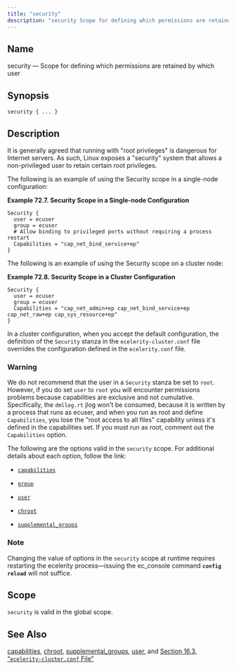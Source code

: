 ```yaml
---
title: "security"
description: "security Scope for defining which permissions are retained by which user security It is generally agreed that running with root privileges is dangerous for Internet servers As such Linux exposes a security system that allows a non privileged user to retain certain root privileges The following is an example of..."
---
```


<a name="conf.ref.security"></a> 
## Name

security — Scope for defining which permissions are retained by which user

## Synopsis

`security { ... }`

<a name="idp26357072"></a> 
## Description

It is generally agreed that running with "root privileges" is dangerous for Internet servers. As such, Linux exposes a "security" system that allows a non-privileged user to retain certain root privileges.

The following is an example of using the Security scope in a single-node configuration:

<a name="example.security"></a> 

**Example 72.7. Security Scope in a Single-node Configuration**

```
Security {
  user = ecuser
  group = ecuser
  # Allow binding to privileged ports without requiring a process restart
  Capabilities = "cap_net_bind_service+ep"
}
```

The following is an example of using the Security scope on a cluster node:

<a name="example.security.cluster"></a> 

**Example 72.8. Security Scope in a Cluster Configuration**

```
Security {
  user = ecuser
  group = ecuser
  Capabilities = "cap_net_admin+ep cap_net_bind_service+ep cap_net_raw+ep cap_sys_resource+ep"
}
```

In a cluster configuration, when you accept the default configuration, the definition of the `Security` stanza in the `ecelerity-cluster.conf` file overrides the configuration defined in the `ecelerity.conf` file.

### Warning

We do not recommend that the user in a `Security` stanza be set to `root`. However, if you do set `user` to `root` you will encounter permissions problems because capabilities are exclusive and not cumulative. Specifically, the `dmllog.rt` jlog won't be consumed, because it is written by a process that runs as ecuser, and when you run as root and define `Capabilities`, you lose the "root access to all files" capability unless it's defined in the capabilities set. If you must run as root, comment out the `Capabilities` option.

The following are the options valid in the `security` scope. For additional details about each option, follow the link:

*   [`capabilities`](conf.ref.capabilities "capabilities")

*   [`group`](conf.ref.user "user")

*   [`user`](conf.ref.user "user")

*   [`chroot`](conf.ref.chroot "chroot")

*   [`supplemental_groups`](conf.ref.supplemental_groups "supplemental_groups")

### Note

Changing the value of options in the `security` scope at runtime requires restarting the ecelerity process—issuing the ec_console command **`config reload`**         will not suffice.

<a name="idp26383536"></a> 
## Scope

`security` is valid in the global scope.

<a name="idp26385792"></a> 
## See Also

[capabilities](conf.ref.capabilities "capabilities"), [chroot](conf.ref.chroot "chroot"), [supplemental_groups](conf.ref.supplemental_groups "supplemental_groups"), [user](conf.ref.user "user"), and [Section 16.3, “`ecelerity-cluster.conf` File”](conf.ref.ecelerity_cluster.conf "16.3. ecelerity-cluster.conf File")